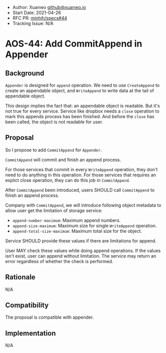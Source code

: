 - Author: Xuanwo <github@xuanwo.io>
- Start Date: 2021-04-26
- RFC PR: [minhjh/specs#44](https://github.com/minhjh/specs/issues/44)
- Tracking Issue: N/A

# AOS-44: Add CommitAppend in Appender

## Background

`Appender` is designed for `append` operation. We need to use `CreateAppend` to create an appendable object, and `WriteAppend` to write data at the tail of appendable object.

This design implies the fact that: an appendable object is readable. But it's not true for every service. Service like dropbox needs a `close` operation to mark this appends process has been finished. And before the `close` has been called, the object is not readable for user. 

## Proposal

So I propose to add `CommitAppend` for `Appender`.

`CommitAppend` will commit and finish an append process.

For those services that commit in every `WriteAppend` operation, they don't need to do anything in this operation. For those services that requires an explict close operation, they can do this job in `CommitAppend`.

After `CommitAppend` been introduced, users SHOULD call `CommitAppend` to finish an append process.

Company with `CommitAppend`, we will introduce following object metadata to allow user get the limitation of storage service:

- `append-number-maximum`: Maximum append numbers.
- `append-size-maximum`: Maximum size for single `WriteAppend` operation. 
- `append-total-size-maximum`: Maximum total size for the object.

Service SHOULD provide these values if there are limitations for append.

User MAY check these values while doing append operations. If the values isn't exist, user can append without limitation. The service may return an error regardless of whether the check is performed.

## Rationale

N/A

## Compatibility

The proposal is compatible with appender.

## Implementation

N/A
